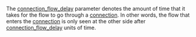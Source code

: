 The [connection\_flow\_delay](@ref) parameter denotes the amount of time that it takes for the flow
to go through a [connection](@ref).
In other words, the flow that enters the [connection](@ref) is only seen at the other side after
[connection\_flow\_delay](@ref) units of time.
